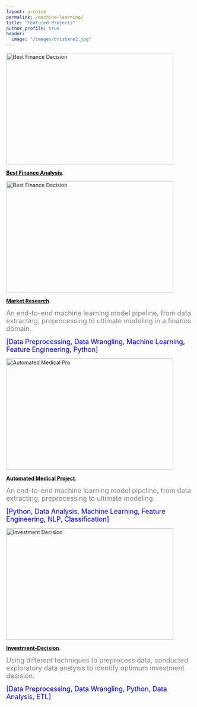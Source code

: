 ```yaml
---
layout: archive
permalink: /machine-learning/
title: "Featured Projects"
author_profile: true
header:
  image: "/images/brisbane2.jpg"
---
```


<img src="{{ site.url }}{{ site.baseurl }}/images/loan_apr1.jpg" alt="Best Finance Decision" style="width:450px;height:300px;">


[<b><font color="black">Best Finance Analysis</font></b>](https://github.com/z1shahraki/Best-Finance-Analysis).


<img src="{{ site.url }}{{ site.baseurl }}/images/car_price2.jpg" alt="Best Finance Decision" style="width:450px;height:300px;">

[<b><font color="black">Market Research</font></b>](https://github.com/z1shahraki/Market-Research).

<font size = "4" color="gray">An end-to-end machine learning model pipeline, from data extracting, preprocessing to ultimate modeling in a finance domain.</font>

<font size = "4" color="blue">[Data Preprocessing, Data Wrangling, Machine Learning, Feature Engineering, Python]</font>

<img src="{{ site.url }}{{ site.baseurl }}/images/genetic2.jpg" alt="Automated Medical Pro" style="width:450px;height:300px;">

[<b><font color="black">Automated Medical Project</font></b>](https://github.com/z1shahraki/Automated-Medical-Project).

<font size = "4" color="gray">An end-to-end machine learning model pipeline, from data extracting, preprocessing to ultimate modeling.</font>

<font size = "4" color="blue">[Python, Data Analysis, Machine Learning, Feature Engineering, NLP, Classification]</font>

<img src="{{ site.url }}{{ site.baseurl }}/images/inv-dec3.jpg" alt="Investment Decision" style="width:450px;height:300px;">

[<b><font color="black">Investment-Decision</font></b>](https://github.com/z1shahraki/Investment-Decision).

<font size = "4" color="gray">Using different techniques to preprocess data, conducted exploratory data analysis to identify optimum investment decision.</font>

<font size = "4" color="blue">[Data Preprocessing, Data Wrangling, Python, Data Analysis, ETL]</font>

